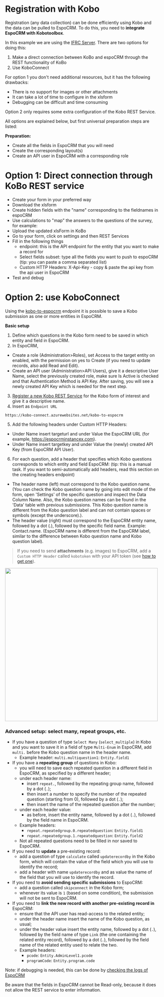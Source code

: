 # Registration with Kobo

Registration (any data collection) can be done efficiently using Kobo and the data can be pulled to EspoCRM. To do this, you need to **integrate EspoCRM with Kobotoolbox**. 

In this example we are using the [IFRC Server](https://kobo.ifrc.org/).
There are two options for doing this:

1. Make a direct connection between KoBo and espoCRM through the REST functionality of KoBo
2. Use KoboConnect
   
For option 1 you don't need additional resources, but it has the following drawbacks:

- There is no support for images or other attachments
- It can take a lot of time to configure in the xlsform
- Debugging can be difficult and time consuming
  
Option 2 only requires some extra configuration of the Kobo REST Service.

All options are explained below, but first universal preparation steps are listed:

**Preparation:** 

- Create all the fields in EspoCRM that you will need
- Create the corresponding layout(s)
- Create an API user in EspoCRM with a corresponding role
  
# Option 1: Direct connection through KoBo REST service

- Create your form in your preferred way
- Download the xlsform
- Create hidden fields with the "name" corresponding to the fieldnames in espoCRM
- Use calculations to "map" the answers to the questions of the survey, for example:
- Upload the updated xlsForm in KoBo
- Go to your form, click on settings and then REST Services
- Fill in the following things
  - endpoint: this is the API endpoint for the entity that you want to make a record for
  - Select fields subset: type all the fields you want to push to espoCRM (tip: you can paste a comma separated list)
  - Custom HTTP Headers: X-Api-Key - copy & paste the api key from the api user in EspoCRM
- Test and debug
  
# Option 2: use KoboConnect
Using the [kobo-to-espocrm](https://kobo-connect.azurewebsites.net/docs#/default/kobo_to_espocrm_kobo_to_espocrm_post) endpoint it is possible to save a Kobo submission as one or more entities in EspoCRM.

**Basic setup**
1. Define which questions in the Kobo form need to be saved in which entity and field in EspoCRM.
2. In EspoCRM,
  - Create a role (Administration>Roles), set Access to the target entity on enabled, with the permission on yes to Create (if you need to update records, also add Read and Edit).
  - Create an API user (Administration>API Users), give it a descriptive User Name, select the previously created role, make sure Is Active is checked and that Authentication Method is API Key. After saving, you will see a newly created API Key which is needed for the next step.
3. [Register a new Kobo REST Service](https://support.kobotoolbox.org/rest_services.html) for the Kobo form of interest and give it a descriptive name.
4.  Insert as `Endpoint URL`
```
https://kobo-connect.azurewebsites.net/kobo-to-espocrm
```

5. Add the following headers under Custom HTTP Headers:
  - Under Name insert targeturl and under Value the EspoCRM URL (for example, https://espocrminstancex.com).
  - Under Name insert targetkey and under Value the (newly) created API Key (from EspoCRM API User).
6. For each question, add a header that specifies which Kobo questions corresponds to which entity and field EspoCRM: (tip: this is a manual task. If you want to semi-automatically add headers, read this section on the creating headers endpoint)
  - The header name (left) must correspond to the Kobo question name. (You can check the Kobo question name by going into edit mode of the form, open 'Settings' of the specific question and inspect the Data Column Name. Also, the Kobo question names can be found in the 'Data' table with previous submissions. This Kobo question name is different from the Kobo question label and can not contain spaces or symbols (except the underscore).).
  - The header value (right) must correspond to the EspoCRM entity name, followed by a dot (.), followed by the specific field name. Example: Contact.name. (EspoCRM name is different from the EspoCRM label, similar to the difference between Kobo question name and Kobo question label).
    

 
> If you need to send **attachments** (e.g. images) to EspoCRM, add a `Custom HTTP Header` called `kobotoken` with your API token (see [how to get one](https://support.kobotoolbox.org/api.html#getting-your-api-token)).

<img src="https://github.com/rodekruis/kobo-connect/assets/26323051/06de75f3-d02d-4f9f-bb82-db6736542cf5" width="500">



### Advanced setup: select many, repeat groups, etc.

- If you have a question of type `Select Many` (`select_multiple`) in Kobo and you want to save it in a field of type `Multi-Enum` in EspoCRM, add `multi.` before the Kobo question name in the header name.
  - Example header: `multi.multiquestion1`: `Entity.field1`
- If you have a **repeating group** of questions in Kobo:
  - you will need to save each repeated question in a different field in EspoCRM, as specified by a different header;
  - under each header name:
    - insert `repeat.`, followed by the repeating group name, followed by a dot (`.`);
    - then insert a number to specify the number of the repeated question (starting from 0), followed by a dot (`.`);
    - then insert the name of the repeated question after the number;
  - under each header value:
    - as before, insert the entity name, followed by a dot (`.`), followed by the field name in EspoCRM.
  - Example headers:
    - `repeat.repeatedgroup.0.repeatedquestion`: `Entity.field1`
    - `repeat.repeatedgroup.1.repeatedquestion`: `Entity.field2`
  - Not all repeated questions need to be filled in nor saved to EspoCRM.
- If you need to **update** a pre-existing record:
  - add a question of type `calculate` called `updaterecordby` in the Kobo form, which will contain the value of the field which you will use to identify the record;
  - add a header with name `updaterecordby` and as value the name of the field that you will use to identify the record.
- If you need to **avoid sending specific submissions** to EspoCRM:
  - add a question called `skipconnect` in the Kobo form;
  - whenever its value is `1` (based on some condition), the submission will not be sent to EspoCRM.
- If you need to **link the new record with another pre-existing record in** EspoCRM:
  - ensure that the API user has read-access to the related entity;
  - under the header name insert the name of the Kobo question, as usual;
  - under the header value insert the entity name, followed by a dot (`.`), followed by the field name of type `Link` (the one containing the related entity record), followed by a dot (`.`), followed by the field name of the related entity used to relate the two.
  - Example headers:
    - `pcode`: `Entity.AdminLevel1.pcode`
    - `programCode`: `Entity.program.code`



Note: if debugging is needed, this can be done by [checking the logs of EspoCRM](https://github.com/rodekruis/EspoCRM-knowledge-base/wiki/Administration#access-logs-via-ssh-putty)


Be aware that the fields in EspoCRM cannot be Read-only, because it does not allow the REST service to enter information.
